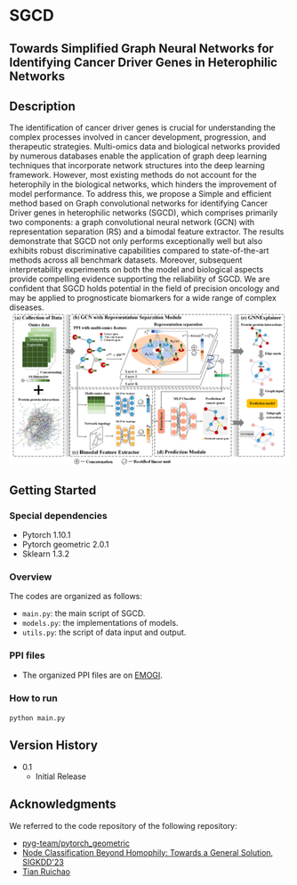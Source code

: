 # SGCD
## **Towards Simplified Graph Neural Networks for Identifying Cancer Driver Genes in Heterophilic Networks**
## Description

The identification of cancer driver genes is crucial for understanding the complex processes involved in cancer development, progression, and therapeutic strategies. Multi-omics data and biological networks provided by numerous databases enable the application of graph deep learning techniques that incorporate network structures into the deep learning framework. However, most existing methods do not account for the heterophily in the biological networks, which hinders the improvement of model performance. To address this, we propose a Simple and efficient method based on Graph convolutional networks for identifying Cancer Driver genes in heterophilic networks (SGCD), which comprises primarily two components: a graph convolutional neural network (GCN) with representation separation (RS) and a bimodal feature extractor. The results demonstrate that SGCD not only performs exceptionally well but also exhibits robust discriminative capabilities compared to state-of-the-art methods across all benchmark datasets. Moreover, subsequent interpretability experiments on both the model and biological aspects provide compelling evidence supporting the reliability of SGCD. We are confident that SGCD holds potential in the field of precision oncology and may be applied to prognosticate biomarkers for a wide range of complex diseases.&#x20;
![Mainframe](Mainframe.png)

## Getting Started

### Special dependencies

*   Pytorch 1.10.1
*   Pytorch geometric 2.0.1
*   Sklearn 1.3.2

### Overview

The codes are organized as follows:&#x20;

*   `main.py`: the main script of SGCD.
*   `models.py`: the implementations of models.
*   `utils.py`: the script of data input and output.


### PPI files

*   The organized PPI files are on [EMOGI](https://github.com/schulter/EMOGI).


### How to run

`python main.py`

## Version History

*   0.1
    *   Initial Release

## Acknowledgments

We referred to the code repository of the following repository:&#x20;

*   [pyg-team/pytorch\_geometric](https://github.com/pyg-team/pytorch_geometric)
*   [Node Classification Beyond Homophily: Towards a General Solution, SIGKDD'23](https://github.com/pricexu/ALT)
*   [Tian Ruichao](https://github.com/sheeprra/add.py/tree/master/PyTorch/H2GCN)

